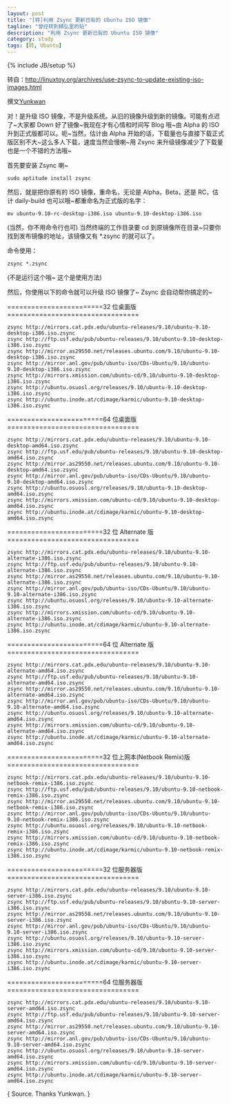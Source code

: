 ```yaml
---
layout: post
title: "[转]利用 Zsync 更新已有的 Ubuntu ISO 镜像"
tagline: "曾经转到精弘里的贴"
description: "利用 Zsync 更新已有的 Ubuntu ISO 镜像"
category: study
tags: [转, Ubuntu]
---
```

{% include JB/setup %}

转自：<http://linuxtoy.org/archives/use-zsync-to-update-existing-iso-images.html>

 撰文[Yunkwan](http://kwanlife.yo2.cn) 

对！是升级 ISO 镜像，不是升级系统。从旧的镜像升级到新的镜像。可能有点迟了~大家都 Down 好了镜像~我现在才有心情和时间写 Blog 哦~由 Alpha 的 ISO 升到正式版都可以。呃~当然，估计由 Alpha 开始的话，下载量也与直接下载正式版区别不大~这么多人下载，速度当然会慢喇~用 Zsync 来升级镜像减少了下载量也是一个不错的方法哦~

首先要安装 Zsync 喇~

	sudo aptitude install zsync

然后，就是把你原有的 ISO 镜像，重命名，无论是 Alpha，Beta，还是 RC，估计 daily-build 也可以哦~都重命名为正式版的名字：

	mv ubuntu-9.10-rc-desktop-i386.iso ubuntu-9.10-desktop-i386.iso
	
(当然，你不用命令行也可) 当然终端的工作目录要 cd 到原镜像所在目录~只要你找到发布镜像的地址，该镜像又有 *.zsync 的就可以了。

命令使用：

	zsync *.zsync
	
(不是运行这个哦~ 这个是使用方法)

然后，你使用以下的命令就可以升级 ISO 镜像了~ Zsync 会自动帮你搞定的~

========================32 位桌面版=================================

	zsync http://mirrors.cat.pdx.edu/ubuntu-releases/9.10/ubuntu-9.10-desktop-i386.iso.zsync
	zsync http://ftp.usf.edu/pub/ubuntu-releases/9.10/ubuntu-9.10-desktop-i386.iso.zsync
	zsync http://mirror.as29550.net/releases.ubuntu.com/9.10/ubuntu-9.10-desktop-i386.iso.zsync
	zsync http://mirror.anl.gov/pub/ubuntu-iso/CDs-Ubuntu/9.10/ubuntu-9.10-desktop-i386.iso.zsync
	zsync http://mirrors.xmission.com/ubuntu-cd/9.10/ubuntu-9.10-desktop-i386.iso.zsync
	zsync http://ubuntu.osuosl.org/releases/9.10/ubuntu-9.10-desktop-i386.iso.zsync
	zsync http://ubuntu.inode.at/cdimage/karmic/ubuntu-9.10-desktop-i386.iso.zsync

========================64 位桌面版=================================

	zsync http://mirrors.cat.pdx.edu/ubuntu-releases/9.10/ubuntu-9.10-desktop-amd64.iso.zsync
	zsync http://ftp.usf.edu/pub/ubuntu-releases/9.10/ubuntu-9.10-desktop-amd64.iso.zsync
	zsync http://mirror.as29550.net/releases.ubuntu.com/9.10/ubuntu-9.10-desktop-amd64.iso.zsync
	zsync http://mirror.anl.gov/pub/ubuntu-iso/CDs-Ubuntu/9.10/ubuntu-9.10-desktop-amd64.iso.zsync
	zsync http://ubuntu.osuosl.org/releases/9.10/ubuntu-9.10-desktop-amd64.iso.zsync
	zsync http://mirrors.xmission.com/ubuntu-cd/9.10/ubuntu-9.10-desktop-amd64.iso.zsync
	zsync http://ubuntu.inode.at/cdimage/karmic/ubuntu-9.10-desktop-amd64.iso.zsync

========================32 位 Alternate 版=================================

	zsync http://mirrors.cat.pdx.edu/ubuntu-releases/9.10/ubuntu-9.10-alternate-i386.iso.zsync
	zsync http://ftp.usf.edu/pub/ubuntu-releases/9.10/ubuntu-9.10-alternate-i386.iso.zsync
	zsync http://mirror.as29550.net/releases.ubuntu.com/9.10/ubuntu-9.10-alternate-i386.iso.zsync
	zsync http://mirror.anl.gov/pub/ubuntu-iso/CDs-Ubuntu/9.10/ubuntu-9.10-alternate-i386.iso.zsync
	zsync http://ubuntu.osuosl.org/releases/9.10/ubuntu-9.10-alternate-i386.iso.zsync
	zsync http://mirrors.xmission.com/ubuntu-cd/9.10/ubuntu-9.10-alternate-i386.iso.zsync
	zsync http://ubuntu.inode.at/cdimage/karmic/ubuntu-9.10-alternate-i386.iso.zsync

========================64 位 Alternate 版=================================

	zsync http://mirrors.cat.pdx.edu/ubuntu-releases/9.10/ubuntu-9.10-alternate-amd64.iso.zsync
	zsync http://ftp.usf.edu/pub/ubuntu-releases/9.10/ubuntu-9.10-alternate-amd64.iso.zsync
	zsync http://mirror.as29550.net/releases.ubuntu.com/9.10/ubuntu-9.10-alternate-amd64.iso.zsync
	zsync http://mirror.anl.gov/pub/ubuntu-iso/CDs-Ubuntu/9.10/ubuntu-9.10-alternate-amd64.iso.zsync
	zsync http://ubuntu.osuosl.org/releases/9.10/ubuntu-9.10-alternate-amd64.iso.zsync
	zsync http://mirrors.xmission.com/ubuntu-cd/9.10/ubuntu-9.10-alternate-amd64.iso.zsync
	zsync http://ubuntu.inode.at/cdimage/karmic/ubuntu-9.10-alternate-amd64.iso.zsync

========================32 位上网本(Netbook Remix)版=================================

	zsync http://mirrors.cat.pdx.edu/ubuntu-releases/9.10/ubuntu-9.10-netbook-remix-i386.iso.zsync
	zsync http://ftp.usf.edu/pub/ubuntu-releases/9.10/ubuntu-9.10-netbook-remix-i386.iso.zsync
	zsync http://mirror.as29550.net/releases.ubuntu.com/9.10/ubuntu-9.10-netbook-remix-i386.iso.zsync
	zsync http://mirror.anl.gov/pub/ubuntu-iso/CDs-Ubuntu/9.10/ubuntu-9.10-netbook-remix-i386.iso.zsync
	zsync http://ubuntu.osuosl.org/releases/9.10/ubuntu-9.10-netbook-remix-i386.iso.zsync
	zsync http://mirrors.xmission.com/ubuntu-cd/9.10/ubuntu-9.10-netbook-remix-i386.iso.zsync
	zsync http://ubuntu.inode.at/cdimage/karmic/ubuntu-9.10-netbook-remix-i386.iso.zsync

========================32 位服务器版=================================

	zsync http://mirrors.cat.pdx.edu/ubuntu-releases/9.10/ubuntu-9.10-server-i386.iso.zsync
	zsync http://ftp.usf.edu/pub/ubuntu-releases/9.10/ubuntu-9.10-server-i386.iso.zsync
	zsync http://mirror.as29550.net/releases.ubuntu.com/9.10/ubuntu-9.10-server-i386.iso.zsync
	zsync http://mirror.anl.gov/pub/ubuntu-iso/CDs-Ubuntu/9.10/ubuntu-9.10-server-i386.iso.zsync
	zsync http://ubuntu.osuosl.org/releases/9.10/ubuntu-9.10-server-i386.iso.zsync
	zsync http://mirrors.xmission.com/ubuntu-cd/9.10/ubuntu-9.10-server-i386.iso.zsync
	zsync http://ubuntu.inode.at/cdimage/karmic/ubuntu-9.10-server-i386.iso.zsync

========================64 位服务器版=================================

	zsync http://mirrors.cat.pdx.edu/ubuntu-releases/9.10/ubuntu-9.10-server-amd64.iso.zsync
	zsync http://ftp.usf.edu/pub/ubuntu-releases/9.10/ubuntu-9.10-server-amd64.iso.zsync
	zsync http://mirror.as29550.net/releases.ubuntu.com/9.10/ubuntu-9.10-server-amd64.iso.zsync
	zsync http://mirror.anl.gov/pub/ubuntu-iso/CDs-Ubuntu/9.10/ubuntu-9.10-server-amd64.iso.zsync
	zsync http://ubuntu.osuosl.org/releases/9.10/ubuntu-9.10-server-amd64.iso.zsync
	zsync http://mirrors.xmission.com/ubuntu-cd/9.10/ubuntu-9.10-server-amd64.iso.zsync
	zsync http://ubuntu.inode.at/cdimage/karmic/ubuntu-9.10-server-amd64.iso.zsync

{ Source. Thanks Yunkwan. }
